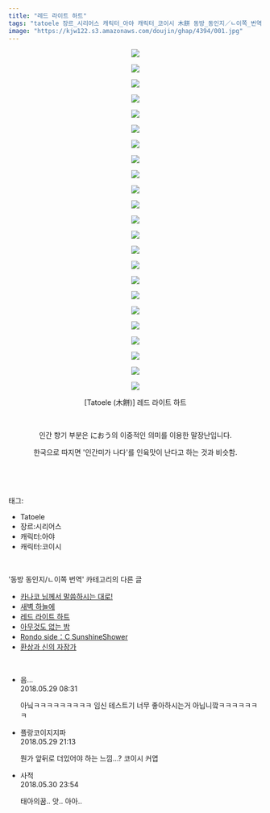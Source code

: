 ```yaml
---
title: "레드 라이트 하트"
tags: "tatoele 장르_시리어스 캐릭터_아야 캐릭터_코이시 木餅 동방_동인지／ㄴ이쪽_번역"
image: "https://kjw122.s3.amazonaws.com/doujin/ghap/4394/001.jpg"
---
```

<div class="article">
<p style="text-align: center; clear: none; float: none;"><img src="{{ site.imgserver5 }}/ghap/4394/001.jpg"/></p>
<p style="text-align: center; clear: none; float: none;"><img src="{{ site.imgserver5 }}/ghap/4394/002.jpg"/></p>
<p style="text-align: center; clear: none; float: none;"><img src="{{ site.imgserver5 }}/ghap/4394/003.jpg"/></p>
<p style="text-align: center; clear: none; float: none;"><img src="{{ site.imgserver5 }}/ghap/4394/004.jpg"/></p>
<p style="text-align: center; clear: none; float: none;"><img src="{{ site.imgserver5 }}/ghap/4394/005.jpg"/></p>
<p style="text-align: center; clear: none; float: none;"><img src="{{ site.imgserver5 }}/ghap/4394/006.jpg"/></p>
<p style="text-align: center; clear: none; float: none;"><img src="{{ site.imgserver5 }}/ghap/4394/007.jpg"/></p>
<p style="text-align: center; clear: none; float: none;"><img src="{{ site.imgserver5 }}/ghap/4394/008.jpg"/></p>
<p style="text-align: center; clear: none; float: none;"><img src="{{ site.imgserver5 }}/ghap/4394/009.jpg"/></p>
<p style="text-align: center; clear: none; float: none;"><img src="{{ site.imgserver5 }}/ghap/4394/010.jpg"/></p>
<p style="text-align: center; clear: none; float: none;"><img src="{{ site.imgserver5 }}/ghap/4394/011.jpg"/></p>
<p style="text-align: center; clear: none; float: none;"><img src="{{ site.imgserver5 }}/ghap/4394/012.jpg"/></p>
<p style="text-align: center; clear: none; float: none;"><img src="{{ site.imgserver5 }}/ghap/4394/013.jpg"/></p>
<p style="text-align: center; clear: none; float: none;"><img src="{{ site.imgserver5 }}/ghap/4394/014.jpg"/></p>
<p style="text-align: center; clear: none; float: none;"><img src="{{ site.imgserver5 }}/ghap/4394/015.jpg"/></p>
<p style="text-align: center; clear: none; float: none;"><img src="{{ site.imgserver5 }}/ghap/4394/016.jpg"/></p>
<p style="text-align: center; clear: none; float: none;"><img src="{{ site.imgserver5 }}/ghap/4394/017.jpg"/></p>
<p style="text-align: center; clear: none; float: none;"><img src="{{ site.imgserver5 }}/ghap/4394/018.jpg"/></p>
<p style="text-align: center; clear: none; float: none;"><img src="{{ site.imgserver5 }}/ghap/4394/019.jpg"/></p>
<p style="text-align: center; clear: none; float: none;"><img src="{{ site.imgserver5 }}/ghap/4394/020.jpg"/></p>
<p style="text-align: center; clear: none; float: none;"><img src="{{ site.imgserver5 }}/ghap/4394/021.jpg"/></p>
<p style="text-align: center; clear: none; float: none;"><img src="{{ site.imgserver5 }}/ghap/4394/022.jpg"/></p>
<p style="text-align: center; clear: none; float: none;"><img src="{{ site.imgserver5 }}/ghap/4394/023.jpg"/></p>
<p style="text-align: center; clear: none; float: none;">[Tatoele (木餅)] 레드 라이트 하트</p>
<p style="text-align: center; clear: none; float: none;"><br/></p>
<p style="text-align: center; clear: none; float: none;">인간 향기 부분은 におう의 이중적인 의미를 이용한 말장난입니다.</p>
<p style="text-align: center; clear: none; float: none;">한국으로 따지면 '인간미가 나다'를 인육맛이 난다고 하는 것과 비슷함.</p>
<p><br/></p>
</div><br/>
<div class="tagTrail">
<p>태그: </p>
<ul>
<li>Tatoele</li>
<li>장르:시리어스</li>
<li>캐릭터:아야</li>
<li>캐릭터:코이시</li>
</ul>
</div><br/>
<div class="another">
<p>'동방 동인지/ㄴ이쪽 번역' 카테고리의 다른 글</p>
<ul>
<li><a href="/ghap_4396">카나코 님께서 말씀하시는 대로!</a></li>
<li><a href="/ghap_4395">새벽 하늘에</a></li>
<li><a href="/ghap_4394">레드 라이트 하트</a></li>
<li><a href="/ghap_4391">아무것도 없는 밤</a></li>
<li><a href="/ghap_4382">Rondo side：C SunshineShower</a></li>
<li><a href="/ghap_4380">환상과 신의 자장가</a></li>
</ul>
</div><br/>
<div class="cb_module cb_fluid">
<div class="cb_wrt cb_profile">
<div class="comment">
<ul>
<li class="cb_thumb_off" id="comment15263244">
<div class="cb_comment_area">
<div class="cb_info_area">
<div class="cb_section">
<span class="cb_nick_name">음...</span>
</div>
<div class="cb_section">
<span class="cb_date">2018.05.29 08:31 </span>
</div>
</div>
<div class="cb_dsc_comment">
<p class="cb_dsc">
											아닠ㅋㅋㅋㅋㅋㅋㅋㅋㅋ 임신 테스트기 너무 좋아하시는거 아닙니깤ㅋㅋㅋㅋㅋㅋㅋ
										</p>
</div>
</div></li>
<li class="cb_thumb_off" id="comment15263557">
<div class="cb_comment_area">
<div class="cb_info_area">
<div class="cb_section">
<span class="cb_nick_name">플랑코이지지파</span>
</div>
<div class="cb_section">
<span class="cb_date">2018.05.29 21:13 </span>
</div>
</div>
<div class="cb_dsc_comment">
<p class="cb_dsc">
											뭔가 앞뒤로 더있어야 하는 느낌...?  코이시 커엽
										</p>
</div>
</div></li>
<li class="cb_thumb_off" id="comment15264318">
<div class="cb_comment_area">
<div class="cb_info_area">
<div class="cb_section">
<span class="cb_nick_name">사적</span>
</div>
<div class="cb_section">
<span class="cb_date">2018.05.30 23:54 </span>
</div>
</div>
<div class="cb_dsc_comment">
<p class="cb_dsc">
											태아의꿈.. 앗.. 아아..
										</p>
</div>
</div></li>
</ul>
</div>
</div><!-- commentList close -->
</div><br/>
